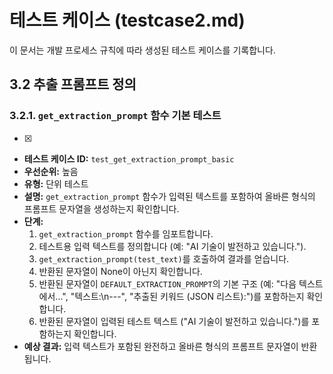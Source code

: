 # 테스트 케이스 (testcase2.md)

이 문서는 개발 프로세스 규칙에 따라 생성된 테스트 케이스를 기록합니다.

## 3.2 추출 프롬프트 정의

### 3.2.1. `get_extraction_prompt` 함수 기본 테스트

- [X]
*   **테스트 케이스 ID:** `test_get_extraction_prompt_basic`
*   **우선순위:** 높음
*   **유형:** 단위 테스트
*   **설명:** `get_extraction_prompt` 함수가 입력된 텍스트를 포함하여 올바른 형식의 프롬프트 문자열을 생성하는지 확인합니다.
*   **단계:**
    1.  `get_extraction_prompt` 함수를 임포트합니다.
    2.  테스트용 입력 텍스트를 정의합니다 (예: "AI 기술이 발전하고 있습니다.").
    3.  `get_extraction_prompt(test_text)`를 호출하여 결과를 얻습니다.
    4.  반환된 문자열이 None이 아닌지 확인합니다.
    5.  반환된 문자열이 `DEFAULT_EXTRACTION_PROMPT`의 기본 구조 (예: "다음 텍스트에서...", "텍스트:\n---", "추출된 키워드 (JSON 리스트):")를 포함하는지 확인합니다.
    6.  반환된 문자열이 입력된 테스트 텍스트 ("AI 기술이 발전하고 있습니다.")를 포함하는지 확인합니다.
*   **예상 결과:** 입력 텍스트가 포함된 완전하고 올바른 형식의 프롬프트 문자열이 반환됩니다. 